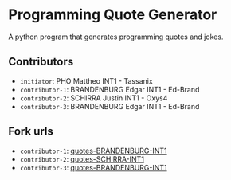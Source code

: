 # Programming Quote Generator

A python program that generates programming quotes and jokes.

## Contributors
- `initiator`: PHO Mattheo INT1 - Tassanix
- `contributor-1`: BRANDENBURG Edgar INT1 - Ed-Brand
- `contributor-2`: SCHIRRA Justin INT1 - Oxys4
- `contributor-3`: BRANDENBURG Edgar INT1 - Ed-Brand

## Fork urls
- `contributor-1`: [quotes-BRANDENBURG-INT1](https://github.com/Ed-Brand/quote-Pho-INT1.git)
- `contributor-2`: [quotes-SCHIRRA-INT1](https://github.com/Oxys4/quote-Pho-INT1)
- `contributor-3`: [quotes-BRANDENBURG-INT1](https://github.com/Ed-Brand/quote-Pho-INT1.git)